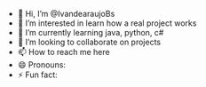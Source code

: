 - 👋 Hi, I’m @IvandearaujoBs
- 👀 I’m interested in learn how a real project works
- 🌱 I’m currently learning java, python, c#
- 💞️ I’m looking to collaborate on projects
- 📫 How to reach me here
- 😄 Pronouns: 
- ⚡ Fun fact: 

<!---
IvandearaujoBs/IvandearaujoBs is a ✨ special ✨ repository because its `README.md` (this file) appears on your GitHub profile.
You can click the Preview link to take a look at your changes.
--->
